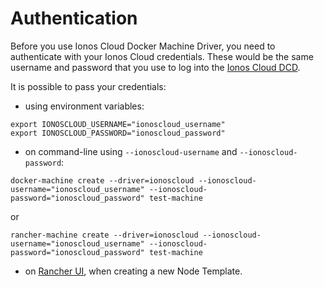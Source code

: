 # Authentication

Before you use Ionos Cloud Docker Machine Driver, you need to authenticate with your Ionos Cloud credentials. These would be the same username and password that you use to log into the [Ionos Cloud DCD](https://dcd.ionos.com/latest/).

It is possible to pass your credentials:

* using environment variables:

```text
export IONOSCLOUD_USERNAME="ionoscloud_username"
export IONOSCLOUD_PASSWORD="ionoscloud_password"
```

* on command-line using `--ionoscloud-username` and `--ionoscloud-password`:

```text
docker-machine create --driver=ionoscloud --ionoscloud-username="ionoscloud_username" --ionoscloud-password="ionoscloud_password" test-machine
```

or

```text
rancher-machine create --driver=ionoscloud --ionoscloud-username="ionoscloud_username" --ionoscloud-password="ionoscloud_password" test-machine
```

* on [Rancher UI](../rancher/rancher-cluster.md), when creating a new Node Template.

